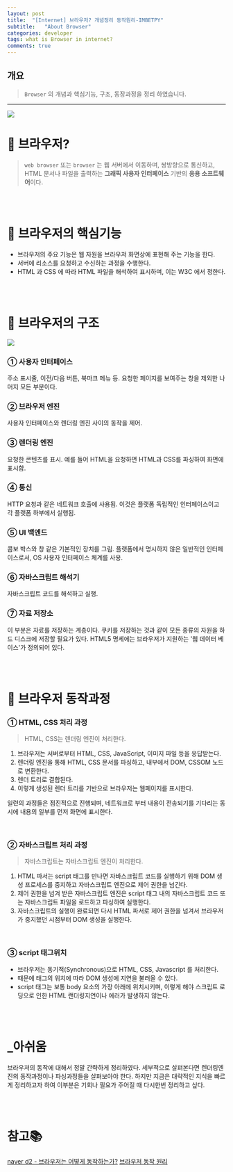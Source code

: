 ```yaml
---
layout: post
title:  "[Internet] 브라우저? 개념정리 동작원리-IMBETPY"
subtitle:   "About Browser"
categories: developer
tags: what is Browser in internet?
comments: true
---
```

## 개요
> `Browser` 의 개념과 핵심기능, 구조, 동장과정을 정리 하였습니다.

---



![](https://images.velog.io/images/doomchit_3/post/bc56ec9b-0073-42a3-9477-0a177befc566/20031128-internet-LGL-20031128_2.jpg)

# 🌌 브라우저?
> `web browser` 또는 `browser` 는 웹 서버에서 이동하며, 쌍방향으로 통신하고, HTML 문서나 파일을 출력하는 **그래픽 사용자 인터페이스** 기반의 **응용 소프트웨어**이다. 


<br/>
<br/>

# 🚩 브라우저의 핵심기능
- 브라우저의 주요 기능은 웹 자원을 브라우저 화면상에 표현해 주는 기능을 한다.
- 서버에 리소스를 요청하고 수신하는 과정을 수행한다.
- HTML 과 CSS 에 따라 HTML 파일을 해석하여 표시하며, 이는 W3C 에서 정한다.


<br/>
<br/>

# 🌉 브라우저의 구조

![](https://images.velog.io/images/doomchit_3/post/4bef65e8-8fa8-4940-a33d-c77fdf2f8948/helloworld-59361-1.png)

### ① 사용자 인터페이스 
주소 표시줄, 이전/다음 버튼, 북마크 메뉴 등. 요청한 페이지를 보여주는 창을 제외한 나머지 모든 부분이다.
### ② 브라우저 엔진
사용자 인터페이스와 렌더링 엔진 사이의 동작을 제어.
### ③ 렌더링 엔진
요청한 콘텐츠를 표시. 예를 들어 HTML을 요청하면 HTML과 CSS를 파싱하여 화면에 표시함.
### ④ 통신
HTTP 요청과 같은 네트워크 호출에 사용됨. 이것은 플랫폼 독립적인 인터페이스이고 각 플랫폼 하부에서 실행됨.
### ⑤ UI 백엔드
콤보 박스와 창 같은 기본적인 장치를 그림. 플랫폼에서 명시하지 않은 일반적인 인터페이스로서, OS 사용자 인터페이스 체계를 사용.
### ⑥ 자바스크립트 해석기
자바스크립트 코드를 해석하고 실행.
### ⑦ 자료 저장소
이 부분은 자료를 저장하는 계층이다. 쿠키를 저장하는 것과 같이 모든 종류의 자원을 하드 디스크에 저장할 필요가 있다. HTML5 명세에는 브라우저가 지원하는 '웹 데이터 베이스'가 정의되어 있다.


<br/>
<br/>

# 🚦 브라우저 동작과정

### ① HTML, CSS 처리 과정
> HTML, CSS는 렌더링 엔진이 처리한다.

1. 브라우저는 서버로부터 HTML, CSS, JavaScript, 이미지 파일 등을 응답받는다.
2. 렌더링 엔진을 통해 HTML, CSS 문서를 파싱하고, 내부에서 DOM, CSSOM 노드로 변환한다. 
3. 렌더 트리로 결합된다.
4. 이렇게 생성된 렌더 트리를 기반으로 브라우저는 웹페이지를 표시한다.

일련의 과정들은 점진적으로 진행되며, 네트워크로 부터 내용이 전송되기를 기다리는 동시에 내용의 일부를 먼저 화면에 표시한다.

<br/>

### ② 자바스크립트 처리 과정
> 자바스크립트는 자바스크립트 엔진이 처리한다.

1. HTML 파서는 script 태그를 만나면 자바스크립트 코드를 실행하기 위해 DOM 생성 프로세스를 중지하고 자바스크립트 엔진으로 제어 권한을 넘긴다.
2. 제어 권한을 넘겨 받은 자바스크립트 엔진은 script 태그 내의 자바스크립트 코드 또는 자바스크립트 파일을 로드하고 파싱하여 실행한다.
3. 자바스크립트의 실행이 완료되면 다시 HTML 파서로 제어 권한을 넘겨서 브라우저가 중지했던 시점부터 DOM 생성을 실행한다.

<br/>

### ③ script 태그위치
- 브라우저는 동기적(Synchronous)으로 HTML, CSS, Javascript 를 처리한다.
- 때문에 태그의 위치에 따라 DOM 생성에 지연을 불러올 수 있다.
- script 태그는 보통 body 요소의 가장 아래에 위치시키며, 이렇게 해야 스크립트 로딩으로 인한 HTML 랜더링지연이나 에러가 발생하지 않는다.


<br/>
<br/>

# _아쉬움
브라우저의 동작에 대해서 정말 간략하게 정리하였다. 세부적으로 살펴본다면 렌더링엔진의 동작과정이나 파싱과정들을 살펴보아야 한다. 하지만 지금은 대략적인 지식을 빠르게 정리하고자 하여 이부분은 기회나 필요가 주어질 때 다시한번 정리하고 싶다.

<br/>
<br/>

# 참고📚
[naver d2 - 브라우저는 어떻게 동작하는가?](https://d2.naver.com/helloworld/59361)
[브라우저 동작 원리
](https://velog.io/@yhe228/%EB%B8%8C%EB%9D%BC%EC%9A%B0%EC%A0%80-%EB%8F%99%EC%9E%91-%EC%9B%90%EB%A6%AC-rok5h9zpqd)